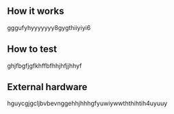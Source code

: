 <!---

This file is used to generate your project datasheet. Please fill in the information below and delete any unused
sections.

You can also include images in this folder and reference them in the markdown. Each image must be less than
512 kb in size, and the combined size of all images must be less than 1 MB.
-->

## How it works

gggufyhyyyyyyy8gygthiiyiyi6

## How to test

ghjfbgfjgfkhffbfhhjhfjjhhyf

## External hardware

hguycgjgcljbvbevnggehhjhhhgfyuwiywwththihtih4uyuuy
